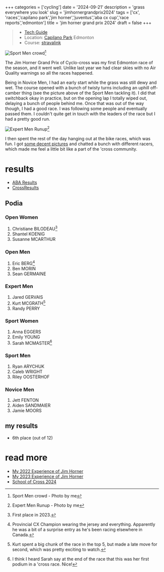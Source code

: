 +++
categories = ['cycling']
date = '2024-09-21'
description = 'grass everywhere you look'
slug = 'jimhornergrandprix2024'
tags = ['cx', 'races','capilano park','jim horner','juventus','aba cx cup','race reports','edmonton']
title = 'jim horner grand prix 2024'
draft = false
+++

> * [Tech Guide](https://www.juventus.ab.ca/jim-horner-grand-prix-of-cyclocross) 
> * Location: [Capilano Park](../capilanopark/) Edmonton
> * Course: [stravalink](https://www.strava.com/segments/37842619)

![Sport Men crowd](/jhgp24_sportmen.jpg "Crowd of riders bunched up going up a grassy embankment.")[^1]

The Jim Horner Grand Prix of Cyclo-cross was my first Edmonton race of the season, and it went well. Unlike last year we had clear skies with no Air Quality warnings so all the races happened. 

[^1]: Sport Men crowd - Photo by me

Being in Novice Men, I had an early start while the grass was still dewy and wet. The course opened with a bunch of twisty turns including an uphill off-camber thing (see the picture above of the Sport Men tackling it). I did that switchback okay in practice, but on the opening lap I totally wiped out, delaying a bunch of people behind me. Once that was out of the way though, I had a good race. I was following some people and eventually passed them. I couldn't quite get in touch with the leaders of the race but I had a pretty good run.

![Expert Men Runup](/jhgp24_expertmen_runup.jpg "Crowd of riders running up a hill pushing bikes (one guy is shouldering his..")[^2]

I then spent the rest of the day hanging out at the bike races, which was fun. I got [some decent pictures](https://www.flickr.com/photos/hungry_j/albums/72177720320499987/) and chatted a bunch with different racers, which made me feel a little bit like a part of the 'cross community.

[^2]: Expert Men Runup - Photo by me
# results

* [ABA Results](https://zone4.ca/race/2024-09-21/89568426/results)
* [CrossResults](https://www.crossresults.com/race/12427)

## Podia

### Open Women

1. Christiane BILODEAU[^3]
2. Shantel KOENIG
3. Susanne MCARTHUR

[^3]: First place in 2023.
### Open Men

1. Eric BERG[^4]
2. Ben MORIN
3. Sean GERMAINE

[^4]: Provincial CX Champion wearing the jersey and everything. Apparently he was a bit of a surprise entry as he's been racing elsewhere in Canada.
### Expert Men

1. Jared GERVAIS
2. Kurt MCGRATH[^5]
3. Randy PERRY

[^5]: Kurt spent a big chunk of the race in the top 5, but made a late move for second, which was pretty exciting to watch.
### Sport Women

1. Anna EGGERS
2. Emily YOUNG
3. Sarah MCMASTER[^6]

[^6]: I think I heard Sarah say at the end of the race that this was her first podium in a 'cross race. Nice!
### Sport Men

1. Ryan ARYCHUK
2. Caleb WRIGHT
3. Riley OOSTERHOF

### Novice Men

1. Jett FENTON
2. Aiden SANDMAIER
3. Jamie MOORS

## my results

* 6th place (out of 12)

# read more

* [My 2022 Experience of Jim Horner](../jimhornergrandprix2022/)
* [My 2023 Experience of Jim Horner](../jimhornergrandprix2023/)
* [School of Cross 2024](../schoolofcross2024/)
